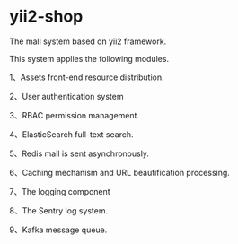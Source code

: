 # yii2-shop
The mall system based on yii2 framework.

This system applies the following modules.

1、Assets front-end resource distribution.

2、User authentication system

3、RBAC permission management.

4、ElasticSearch full-text search.

5、Redis mail is sent asynchronously.

6、Caching mechanism and URL beautification processing.

7、The logging component

8、The Sentry log system.

9、Kafka message queue.
